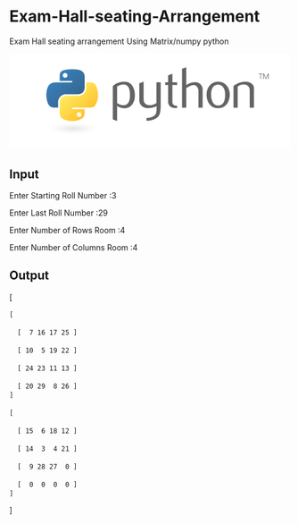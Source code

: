 # Exam-Hall-seating-Arrangement
Exam Hall seating arrangement Using Matrix/numpy python

![](logo.png)

  ## Input


Enter Starting Roll Number :3

Enter Last Roll Number :29

Enter Number of Rows Room :4

Enter Number of Columns Room :4
   ## Output
[ 
  
    [ 
  
      [  7 16 17 25 ]

      [ 10  5 19 22 ]
  
      [ 24 23 11 13 ]
  
      [ 20 29  8 26 ] 
    ]

    [
  
      [ 15  6 18 12 ]
  
      [ 14  3  4 21 ]
  
      [  9 28 27  0 ]
  
      [  0  0  0  0 ] 
    ]
   
  ]
